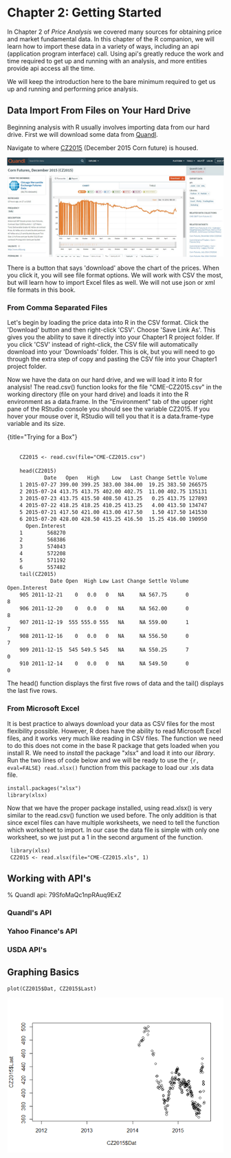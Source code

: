 Chapter 2: Getting Started
==========================

In Chapter 2 of *Price Analysis* we covered many sources for obtaining
price and market fundamental data. In this chapter of the R companion,
we will learn how to import these data in a variety of ways, including
an api (application program interface) call. Using api's greatly reduce
the work and time required to get up and running with an analysis, and
more entities provide api access all the time.

We will keep the introduction here to the bare minimum required to get
us up and running and performing price analysis.

Data Import From Files on Your Hard Drive
-----------------------------------------

Beginning analysis with R usually involves importing data from our hard
drive. First we will download some data from [Quandl](Quandl.com).

Navigate to where
[CZ2015](https://www.quandl.com/data/CME/CZ2015-Corn-Futures-December-2015-CZ2015)
(December 2015 Corn future) is housed.

![Screenshot of CZ2015 page on Quandl.com](images\quandlCZ2015.png)

There is a button that says 'download' above the chart of the prices.
When you click it, you will see file format options. We will work with
CSV the most, but will learn how to import Excel files as well. We will
not use json or xml file formats in this book.

### From Comma Separated Files

Let's begin by loading the price data into R in the CSV format. Click
the 'Download' button and then right-click 'CSV'. Choose 'Save Link As'.
This gives you the ability to save it directly into your Chapter1 R
project folder. If you click 'CSV' instead of right-click, the CSV file
will automatically download into your 'Downloads' folder. This is ok,
but you will need to go through the extra step of copy and pasting the
CSV file into your Chapter1 project folder.

Now we have the data on our hard drive, and we will load it into R for
analysis! The read.csv() function looks for the file "CME-CZ2015.csv" in
the working directory (file on your hard drive) and loads it into the R
environment as a data.frame. In the "Environment" tab of the upper right
pane of the RStudio console you should see the variable CZ2015. If you
hover your mouse over it, RStudio will tell you that it is a
data.frame-type variable and its size.

{title="Trying for a Box"}

~~~~~~~~

    CZ2015 <- read.csv(file="CME-CZ2015.csv")

    head(CZ2015)
            Date   Open   High    Low   Last Change Settle Volume
    1 2015-07-27 399.00 399.25 383.00 384.00  19.25 383.50 266575
    2 2015-07-24 413.75 413.75 402.00 402.75  11.00 402.75 135131
    3 2015-07-23 413.75 415.50 408.50 413.25   0.25 413.75 127893
    4 2015-07-22 418.25 418.25 410.25 413.25   4.00 413.50 134747
    5 2015-07-21 417.50 421.00 413.00 417.50   1.50 417.50 141530
    6 2015-07-20 428.00 428.50 415.25 416.50  15.25 416.00 190950
      Open.Interest
    1        568270
    2        568386
    3        574043
    4        572208
    5        571192
    6        557482
    tail(CZ2015)
              Date Open  High Low Last Change Settle Volume Open.Interest
    905 2011-12-21    0   0.0   0   NA     NA 567.75      0             8
    906 2011-12-20    0   0.0   0   NA     NA 562.00      0             8
    907 2011-12-19  555 555.0 555   NA     NA 559.00      1             7
    908 2011-12-16    0   0.0   0   NA     NA 556.50      0             7
    909 2011-12-15  545 549.5 545   NA     NA 550.25      7             0
    910 2011-12-14    0   0.0   0   NA     NA 549.50      0             0

~~~~~~~~

The head() function displays the first five rows of data and the tail()
displays the last five rows.

### From Microsoft Excel

It is best practice to always download your data as CSV files for the
most flexibility possible. However, R does have the ability to read
Microsoft Excel files, and it works very much like reading in CSV files.
The function we need to do this does not come in the base R package that
gets loaded when you install R. We need to *install* the package "xlsx"
and load it into our *library*. Run the two lines of code below and we
will be ready to use the `{r, eval=FALSE} read.xlsx()` function from
this package to load our .xls data file.

    install.packages("xlsx")
    library(xlsx)

Now that we have the proper package installed, using read.xlsx() is very
similar to the read.csv() function we used before. The only addition is
that since excel files can have multiple worksheets, we need to tell the
function which worksheet to import. In our case the data file is simple
with only one worksheet, so we just put a 1 in the second argument of
the function.

     library(xlsx)
     CZ2015 <- read.xlsx(file="CME-CZ2015.xls", 1)

Working with API's
------------------

% Quandl api: 79SfoMaQc1npRAuq9ExZ

### Quandl's API

### Yahoo Finance's API

### USDA API's

Graphing Basics
---------------

    plot(CZ2015$Dat, CZ2015$Last)

![](images/unnamed-chunk-3-1.png)
